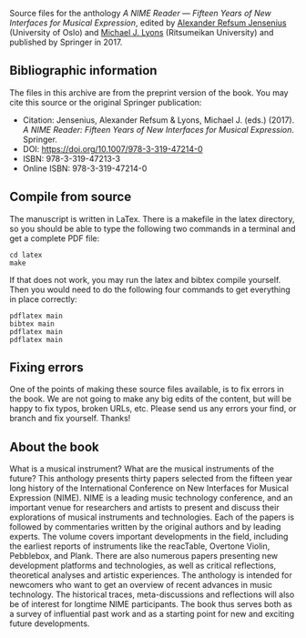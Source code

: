 Source files for the anthology *A NIME Reader — Fifteen Years of New Interfaces for Musical Expression*, edited by [Alexander Refsum Jensenius](http://www.hf.uio.no/imv/english/people/aca/tenured/alexanje/index.html) (University of Oslo) and [Michael J. Lyons](www.michaellyons.xyz/) (Ritsumeikan University) and published by Springer in 2017.


## Bibliographic information

The files in this archive are from the preprint version of the book. You may cite this source or the original Springer publication:

- Citation: Jensenius, Alexander Refsum & Lyons, Michael J. (eds.) (2017). *A NIME Reader: Fifteen Years of New Interfaces for Musical Expression*. Springer.
- DOI: <https://doi.org/10.1007/978-3-319-47214-0>
- ISBN: 978-3-319-47213-3
- Online ISBN: 978-3-319-47214-0


## Compile from source

The manuscript is written in LaTex. There is a makefile in the latex directory, so you should be able to type the following two commands in a terminal and get a complete PDF file: 

    cd latex
    make

If that does not work, you may run the latex and bibtex compile yourself. Then you would need to do the following four commands to get everything in place correctly: 

    pdflatex main
    bibtex main
    pdflatex main
    pdflatex main


## Fixing errors

One of the points of making these source files available, is to fix errors in the book. We are not going to make any big edits of the content, but will be happy to fix typos, broken URLs, etc. Please send us any errors your find, or branch and fix yourself. Thanks!

## About the book

What is a musical instrument? What are the musical instruments of the future? This anthology presents thirty papers selected from the fifteen year long history of the International Conference on New Interfaces for Musical Expression (NIME). NIME is a leading music technology conference, and an important venue for researchers and artists to present and discuss their explorations of musical instruments and technologies. Each of the papers is followed by commentaries written by the original authors and by leading experts. The volume covers important developments in the field, including the earliest reports of instruments like the reacTable, Overtone Violin, Pebblebox, and Plank. There are also numerous papers presenting new development platforms and technologies, as well as critical reflections, theoretical analyses and artistic experiences. The anthology is intended for newcomers who want to get an overview of recent advances in music technology. The historical traces, meta-discussions and reflections will also be of interest for longtime NIME participants. The book thus serves both as a survey of influential past work and as a starting point for new and exciting future developments.